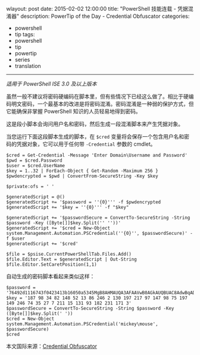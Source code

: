 ﻿wlayout: post
date: 2015-02-02 12:00:00
title: "PowerShell 技能连载 - 凭据混淆器"
description: PowerTip of the Day - Credential Obfuscator
categories:
- powershell
- tip
tags:
- powershell
- tip
- powertip
- series
- translation
---
_适用于 PowerShell ISE 3.0 及以上版本_

虽然一般不建议将密码硬编码在脚本里，但有些情况下已经这么做了。相比于硬编码明文密码，一个最基本的改进是将密码混淆。密码混淆是一种弱的保护方式，但它能确保非掌握 PowerShell 知识的人员轻易地得到密码。

这是段小脚本会询问用户名和密码，然后生成一段混淆脚本来产生凭据对象。

当您运行下面这段脚本生成的脚本，在 `$cred` 变量将会保存一个包含用户名和密码的凭据对象，它可以用于任何带 `-Credential` 参数的 cmdlet。

    $cred = Get-Credential -Message 'Enter Domain\Username and Password'
    $pwd = $cred.Password
    $user = $cred.UserName
    $key = 1..32 | ForEach-Object { Get-Random -Maximum 256 }
    $pwdencrypted = $pwd | ConvertFrom-SecureString -Key $key
    
    $private:ofs = ' '
    
    $generatedScript = @()
    $generatedScript += '$password = ''{0}''' -f $pwdencrypted
    $generatedScript += '$key = ''{0}''' -f "$key"
    
    $generatedScript += '$passwordSecure = ConvertTo-SecureString -String $password -Key ([Byte[]]$key.Split('' ''))' 
    $generatedScript += '$cred = New-Object system.Management.Automation.PSCredential(''{0}'', $passwordSecure)' -f $user
    $generatedScript += '$cred' 
    
    $file = $psise.CurrentPowerShellTab.Files.Add()
    $file.Editor.Text = $generatedScript | Out-String
    $file.Editor.SetCaretPosition(1,1)

自动生成的密码脚本看起来类似这样：

    $password = '76492d1116743f0423413b16050a5345MgB8AHMAUQA3AFAAVwB0AGkAUQBUAC8AdwBqADYAUABVAFYAUwB4AEYAYgB4AFEAPQA9AHwAZgA0ADgAOQA4AGYANwA0AGEAMAA0ADUANwA5ADkAMwA5ADkAMwA1ADUANQA0AGYANwA5AGQANwBkAGYAOQBmAGEAYQA3ADMAYgBkADIAOQA3AGMAYQBmADUAMgA3ADEANwA3AGEAYgBmADAAYgA1AGYAYwAyADYAYgAzADkAOAA='
    $key = '187 98 34 82 148 52 13 86 246 2 130 197 217 97 147 98 75 197 149 246 74 35 27 7 211 15 131 93 182 231 171 3'
    $passwordSecure = ConvertTo-SecureString -String $password -Key ([Byte[]]$key.Split(' '))
    $cred = New-Object system.Management.Automation.PSCredential('mickey\mouse', $passwordSecure)
    $cred

<!--more-->
本文国际来源：[Credential Obfuscator](http://powershell.com/cs/blogs/tips/archive/2015/02/02/credential-obfuscator.aspx)
